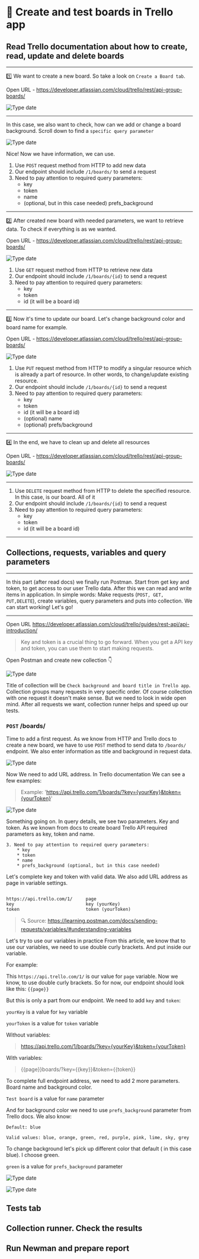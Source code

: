#  :pushpin: Create and test boards in Trello app

##   Read Trello documentation about how to create, read, update and delete boards

---


:one: We want to create a new board. So take a look on `Create a Board tab`.

Open URL - https://developer.atlassian.com/cloud/trello/rest/api-group-boards/


![Type date](https://i.imgur.com/YgFHKi1.jpg)

---
In this case, we also want to check, how can we add or change a board background. Scroll down to find a `specific query parameter`

![Type date](https://i.imgur.com/HwWx5K5.jpg)


Nice! Now we have information, we can use.

1. Use `POST` request method from HTTP to add new data 
2. Our endpoint should include `/1/boards/` to send a request
3. Need to pay attention to required query parameters:
    * key
    * token
    * name
    * (optional, but in this case needed) prefs_background
    
---

:two: After created new board with needed parameters, we want to retrieve data. To check if everything is as we wanted.

Open URL - https://developer.atlassian.com/cloud/trello/rest/api-group-boards/


![Type date](https://i.imgur.com/0EOLVPc.jpg)


1. Use `GET` request method from HTTP to retrieve new data 
2. Our endpoint should include `/1/boards/{id}` to send a request
3. Need to pay attention to required query parameters:
   * key
   * token
   * id (it will be a board id)

---

:three: Now it's time to update our board. Let's change background color and board name for example.

Open URL - https://developer.atlassian.com/cloud/trello/rest/api-group-boards/


![Type date](https://i.imgur.com/aRHQ5It.jpg)


1. Use `PUT` request method from HTTP to modify a singular resource which is already a part of resource. In other words, to change/update existing resource. 
2. Our endpoint should include `/1/boards/{id}` to send a request
3. Need to pay attention to required query parameters:
   * key
   * token
   * id (it will be a board id)
   * (optional) name
   * (optional) prefs/background
  
---

:four: In the end, we have to clean up and delete all resources

Open URL - https://developer.atlassian.com/cloud/trello/rest/api-group-boards/

![Type date](https://i.imgur.com/aIuOhrJ.jpg)

---

1. Use `DELETE` request method from HTTP to delete the specified resource. In this case, is our board. All of it
2. Our endpoint should include `/1/boards/{id}` to send a request 
3. Need to pay attention to required query parameters:
   * key
   * token
   * id (it will be a board id)
   
---

##    Collections, requests, variables and query parameters

--- 
In this part (after read docs) we finally run Postman. Start from get key and token, to get access to our user Trello data. After this we can read and write items in application. In simple words: Make requests (`POST, GET, PUT,DELETE`), create variables, query parameters and puts into collection. We can start working! Let's go!

---

Open URL https://developer.atlassian.com/cloud/trello/guides/rest-api/api-introduction/

> Key and token is a crucial thing to go forward. When you get a API key and token, you can use them to start making requests.


Open Postman and create new collection :point_down:

![Type date](https://raw.githubusercontent.com/m-ciesielski-lab/portfolio/master/Postman%20Collection/title-trello-collection(1).gif)

Title of collection will be ```Check background and board title in Trello app```. Collection groups many requests in very specific order. Of course collection with one request it doesn't make sense. But we need to look in wide open mind. After all requests we want, collection runner helps and speed up our tests.

### `POST` /boards/

Time to add a first request. As we know from HTTP and Trello docs to create a new board, we have to use `POST` method to send data to `/boards/` endpoint. We also enter information as title and background in request data.

![Type date](https://raw.githubusercontent.com/m-ciesielski-lab/portfolio/master/Postman%20Collection/post%20-%20create%20a%20new%20board.gif)

Now We need to add URL address. In Trello documentation We can see a few examples:

> Example: 'https://api.trello.com/1/boards/?key={yourKey}&token={yourToken}'

![Type date](https://raw.githubusercontent.com/m-ciesielski-lab/portfolio/master/Postman%20Collection/URL.gif)

Something going on. In query details, we see two parameters. Key and token. As we known from docs to create board Trello API required parameters as key, token and name.

```
3. Need to pay attention to required query parameters:
    * key
    * token
    * name
    * prefs_background (optional, but in this case needed) 
```

Let's complete key and token with valid data. We also add URL address as page in variable settings.

```

https://api.trello.com/1/     page
key                           key (yourKey)
token                         token (yourToken)
```



 >  :mag: Source: https://learning.postman.com/docs/sending-requests/variables/#understanding-variables

Let's try to use our variables in practice
From this article, we know that to use our variables, we need to use double curly brackets. And put inside our variable. 

For example:

This `https://api.trello.com/1/` is our value for `page` variable. Now we know, to use double curly brackets. So for now, our endpoint should look like this: `{{page}}`

But this is only a part from our endpoint. We need to add `key` and `token`:

`yourKey` is a value for `key` variable

`yourToken` is a value for `token` variable

Without variables:

> https://api.trello.com/1/boards/?key={yourKey}&token={yourToken}

With variables:

> {{page}}boards/?key={{key}}&token={{token}}

To complete full endpoint address, we need to add 2 more parameters. Board name and background color. 

`Test board` is a value for `name` parameter

And for background color we need to use `prefs_background` parameter from Trello docs. We also know:

```
Default: blue

Valid values: blue, orange, green, red, purple, pink, lime, sky, grey

```

To change background let's pick up different color that default ( in this case blue). I choose green.

`green` is a value for `prefs_background` parameter

![Type date](https://raw.githubusercontent.com/m-ciesielski-lab/portfolio/master/Postman%20Collection/POST%20Full%20URL.gif)

![Type date](https://i.imgur.com/S0MjTvl.jpg)

##    Tests tab
##    Collection runner. Check the results
##    Run Newman and prepare report

